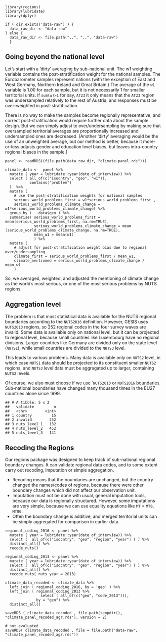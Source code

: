     library(regions)
    library(lubridate)
    library(dplyr)

    if ( dir.exists('data-raw') ) {
      data_raw_dir <- "data-raw"
    } else {
      data_raw_dir <- file.path("..", "..", "data-raw")
      }

## Going beyond the national level

Let’s start with a ‘dirty’ averaging by sub-national unit. The w1
weighting variable contains the post-stratification weight for the
national samples. The Eurobarometer samples represent nations (with the
exception of East and West Germany, Northern Ireland and Great Britain.)
The average of the `w1` variable is 1.00 for each sample, but it is not
necessarily 1 for smaller territorial units. If `sum(w)>1` for say,
`AT23` it only means that the `AT23` region was undersampled relatively
to the rest of Austria, and responses must be over-weighted in
post-stratification.

There is no way to make the samples become regionally representative,
and correct post-stratification would require further data about the
sample design. But we can simply adjust to over/undersampling by making
sure that oversampled territorial averages are proportionally increased
and undersampled ones are decreased. \[Another ‘dirty’ averaging would
be the use of an unweighted average, but our method is better, because
it more-or-less adjusts gender and education level biases, but leaves
intra-country regional biases in the sample.\]

    panel <- readRDS((file.path(data_raw_dir, "climate-panel.rds")))

    climate_data <-  panel %>%
      mutate ( year = lubridate::year(date_of_interview)) %>%
      select ( all_of(c("isocntry", "geo", "w1")), 
               contains("problem")
      )  %>%
      mutate ( 
        # use the post-stratification weights for national samples
        serious_world_problems_first = w1*serious_world_problems_first , 
        serious_world_problems_climate_change = w1*serious_world_problems_climate_change) %>%
      group_by (  .data$geo ) %>%
      summarise( serious_world_problems_first = mean(serious_world_problems_first, na.rm=TRUE),
                 serious_world_problems_climate_change = mean (serious_world_problems_climate_change, na.rm=TRUE),
                 mean_w1 = mean(w1)
                 ) %>%
      mutate ( 
        # adjust for post-stratification weight bias due to regional over/undersampling
        climate_first = serious_world_problems_first / mean_w1, 
        climate_mentioned = serious_world_problems_climate_change / mean_w1
        ) 

So, we averaged, weighted, and adjusted the mentioning of climate change
as the world’s most serious, or one of the most serious problems by NUTS
regions.

## Aggregation level

The problem is that most statistical data is available for the NUTS
regional boundaries according to the `NUTS2016` definition. However,
GESIS uses `NUTS2013` regions, so 252 regional codes in the four survey
waves are invalid. Some data is available only on national level, but it
can be projected to regional level, because small countries like
Luxembourg have no regional divisions. Larger countries like Germany are
divided only on the state level (`NUTS1`), while small countries are
divided to the `NUTS3` level.

This leads to various problems. Many data is available only on `NUTS2`
level, in which case `NUTS1` data should be projected to its constituent
smaller `NUTS2` regions, and `NUTS3` level data must be aggregated up to
larger, containing `NUTS2` levels.

Of course, we also must choose if we use \``NUTS2013` or `NUTS2016`
boundaries. Sub-national boundaries have changed many thousand times in
the EU27 countries alone since 1999.

    ## # A tibble: 5 x 2
    ##   validate         n
    ##   <chr>        <int>
    ## 1 country         15
    ## 2 invalid        252
    ## 3 nuts_level_1   132
    ## 4 nuts_level_2   452
    ## 5 nuts_level_3   141

## Recoding the Regions

Our regions package was designed to keep track of sub-national regional
boundary changes. It can validate regional data codes, and to some
extent carry out recoding, imputation or simple aggregation.

-   Recoding means that the boundaries are unchanged, but the country
    changed the names/codes of regions, because there were other
    boundary changes which did not affect our observation unit.
-   Imputation must not be done with usual, general imputation tools,
    because our data is regionally structured. However, some imputations
    are very simple, because we can use equality equations like `MT` =
    `MT0`, `MT00`.
-   Often the boundary change is additive, and merged territorial units
    can be simply aggregated for comparison in earlier data.

<!-- -->

    regional_coding_2016 <- panel %>%
      mutate ( year = lubridate::year(date_of_interview)) %>%
      select (  all_of(c("isocntry", "geo", "region", "year") ) ) %>%
      distinct_all() %>%
      recode_nuts()

    regional_coding_2013 <- panel %>%
      mutate ( year = lubridate::year(date_of_interview)) %>%
      select (  all_of(c("isocntry", "geo", "region", "year") ) ) %>%
      distinct_all() %>%
      recode_nuts( nuts_year = 2013)

    climate_data_recoded <- climate_data %>% 
      left_join ( regional_coding_2016, by = 'geo' ) %>%
      left_join ( regional_coding_2013 %>% 
                    select ( all_of(c("geo", "code_2013"))), 
                  by = "geo") %>%
      distinct_all()

    saveRDS ( climate_data_recoded , file.path(tempdir(), "climate_panel_recoded_agr.rds"), version = 2)

    # not evaluated
    saveRDS( climate_data_recoded , file = file.path("data-raw", "climate_panel_recoded_agr.rds"))
